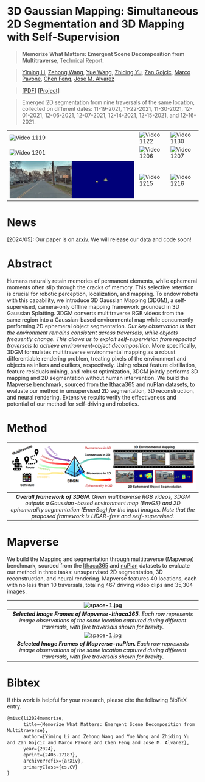 # 3D Gaussian Mapping: Simultaneous 2D Segmentation and 3D Mapping with Self-Supervision


> **Memorize What Matters: Emergent Scene Decomposition from Multitraverse**, Technical Report.

> [Yiming Li](https://scholar.google.com/citations?hl=en&user=i_aajNoAAAAJ&view_op=list_works&sortby=pubdate), [Zehong Wang](), [Yue Wang](https://scholar.google.com/citations?user=v-AEFIEAAAAJ&hl=en), [Zhiding Yu](https://scholar.google.com/citations?user=1VI_oYUAAAAJ&hl=en), [Zan Gojcic](https://scholar.google.com/citations?user=8KsqL4gAAAAJ&hl=en), [Marco Pavone](https://scholar.google.com/citations?user=RhOpyXcAAAAJ&hl=en), [Chen Feng](https://scholar.google.com/citations?user=YeG8ZM0AAAAJ&hl=en), [Jose M. Alvarez](https://scholar.google.com/citations?user=Oyx-_UIAAAAJ&hl=en)

>  [[PDF]](https://arxiv.org/pdf/2405.17187) [[Project]](https://3d-gaussian-mapping.github.io/) 

> Emerged 2D segmentation from nine traversals of the same location, collected on different dates: 11-19-2021, 11-22-2021, 11-30-2021, 12-01-2021, 12-06-2021, 12-07-2021, 12-14-2021, 12-15-2021, and 12-16-2021.
<table>
  <tr>
    <td><img src="teaser/loc600/1119.gif" alt="Video 1119" width="100%"></td>
    <td><img src="teaser/loc600/1122.gif" alt="Video 1122" width="100%"></td>
    <td><img src="teaser/loc600/1130.gif" alt="Video 1130" width="100%"></td>
  </tr>
  <tr>
    <td><img src="teaser/loc600/1201.gif" alt="Video 1201" width="100%"></td>
    <td><img src="teaser/loc600/1206.gif" alt="Video 1206" width="100%"></td>
    <td><img src="teaser/loc600/1207.gif" alt="Video 1207" width="100%"></td>
  </tr>
  <tr>
    <td><img src="teaser/loc600/1214.gif" alt="Video 1214" width="100%"></td>
    <td><img src="teaser/loc600/1215.gif" alt="Video 1215" width="100%"></td>
    <td><img src="teaser/loc600/1216.gif" alt="Video 1216" width="100%"></td>
  </tr>
</table>


# News
[2024/05]: Our paper is on [arxiv](https://arxiv.org/abs/2405.17187). We will release our data and code soon!


# Abstract
Humans naturally retain memories of permanent elements, while ephemeral moments often slip through the cracks of memory. This selective retention is crucial for robotic perception, localization, and mapping. To endow robots with this capability, we introduce 3D Gaussian Mapping (3DGM), a self-supervised, camera-only offline mapping framework grounded in 3D Gaussian Splatting. 3DGM converts multitraverse RGB videos from the same region into a Gaussian-based environmental map while concurrently performing 2D ephemeral object segmentation. *Our key observation is that the environment remains consistent across traversals, while objects frequently change. This allows us to exploit self-supervision from repeated traversals to achieve environment-object decomposition.* More specifically, 3DGM formulates multitraverse environmental mapping as a robust differentiable rendering problem, treating pixels of the environment and objects as inliers and outliers, respectively. Using robust feature distillation, feature residuals mining, and robust optimization, 3DGM jointly performs 3D mapping and 2D segmentation without human intervention. We build the Mapverse benchmark, sourced from the Ithaca365 and nuPlan datasets, to evaluate our method in unsupervised 2D segmentation, 3D reconstruction, and neural rendering. Extensive results verify the effectiveness and potential of our method for self-driving and robotics. 


# Method

| ![space-1.jpg](teaser/arch.png) | 
|:--:| 
| ***Overall framework of 3DGM**. Given multitraverse RGB videos, 3DGM outputs a Gaussian-based environment map (EnvGS) and 2D ephemerality segmentation (EmerSeg) for the input images. Note that the proposed framework is LiDAR-free and self-supervised.* |


# Mapverse

We build the Mapping and segmentation through multitraverse (Mapverse) benchmark, sourced from the [Ithaca365](https://openaccess.thecvf.com/content/CVPR2022/papers/Diaz-Ruiz_Ithaca365_Dataset_and_Driving_Perception_Under_Repeated_and_Challenging_Weather_CVPR_2022_paper.pdf) and [nuPlan](https://arxiv.org/pdf/2403.04133) datasets to evaluate our method in three tasks: unsupervised 2D segmentation, 3D reconstruction, and neural rendering. 
Mapverse features 40 locations, each with no less than 10 traversals, totaling 467 driving video clips and 35,304 images. 

| ![space-1.jpg](teaser/ithaca.png) | 
|:--:| 
| ***Selected Image Frames of Mapverse-Ithaca365.** Each row represents image observations of the same location captured during different traversals, with five traversals shown for brevity.* |
| ![space-1.jpg](teaser/nuplan.png) | 
| ***Selected Image Frames of Mapverse-nuPlan.** Each row represents image observations of the same location captured during different traversals, with five traversals shown for brevity.* |

# Bibtex
If this work is helpful for your research, please cite the following BibTeX entry.

```
@misc{li2024memorize,
      title={Memorize What Matters: Emergent Scene Decomposition from Multitraverse}, 
      author={Yiming Li and Zehong Wang and Yue Wang and Zhiding Yu and Zan Gojcic and Marco Pavone and Chen Feng and Jose M. Alvarez},
      year={2024},
      eprint={2405.17187},
      archivePrefix={arXiv},
      primaryClass={cs.CV}
}
```
